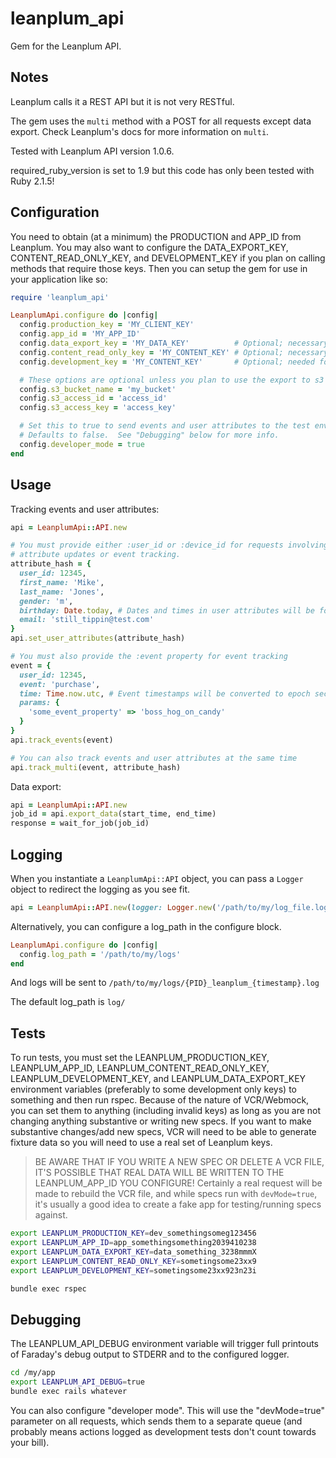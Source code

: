 # leanplum_api

Gem for the Leanplum API.

## Notes

Leanplum calls it a REST API but it is not very RESTful.

The gem uses the ```multi``` method with a POST for all requests except data export.  Check Leanplum's docs for more information on ```multi```.

Tested with Leanplum API version 1.0.6.

required_ruby_version is set to 1.9 but this code has only been tested with Ruby 2.1.5!

## Configuration

You need to obtain (at a minimum) the PRODUCTION and APP_ID from Leanplum.  You may also want to configure the DATA_EXPORT_KEY, CONTENT_READ_ONLY_KEY, and DEVELOPMENT_KEY if you plan on calling methods that require those keys.  Then you can setup the gem for use in your application like so:

```ruby
require 'leanplum_api'

LeanplumApi.configure do |config|
  config.production_key = 'MY_CLIENT_KEY'
  config.app_id = 'MY_APP_ID'
  config.data_export_key = 'MY_DATA_KEY'          # Optional; necessary only if you want to call data export methods.
  config.content_read_only_key = 'MY_CONTENT_KEY' # Optional; necessary for retrieving AB test info
  config.development_key = 'MY_CONTENT_KEY'       # Optional; needed for resetting anomalous events

  # These options are optional unless you plan to use the export to s3 option
  config.s3_bucket_name = 'my_bucket'
  config.s3_access_id = 'access_id'
  config.s3_access_key = 'access_key'

  # Set this to true to send events and user attributes to the test environment
  # Defaults to false.  See "Debugging" below for more info.
  config.developer_mode = true
end
```

## Usage

Tracking events and user attributes:

```ruby
api = LeanplumApi::API.new

# You must provide either :user_id or :device_id for requests involving
# attribute updates or event tracking.
attribute_hash = {
  user_id: 12345,
  first_name: 'Mike',
  last_name: 'Jones',
  gender: 'm',
  birthday: Date.today, # Dates and times in user attributes will be formatted as strings; Leanplum doesn't support date or time types
  email: 'still_tippin@test.com'
}
api.set_user_attributes(attribute_hash)

# You must also provide the :event property for event tracking
event = {
  user_id: 12345,
  event: 'purchase',
  time: Time.now.utc, # Event timestamps will be converted to epoch seconds by the gem.
  params: {
    'some_event_property' => 'boss_hog_on_candy'
  }
}
api.track_events(event)

# You can also track events and user attributes at the same time
api.track_multi(event, attribute_hash)
```

Data export:
```ruby
api = LeanplumApi::API.new
job_id = api.export_data(start_time, end_time)
response = wait_for_job(job_id)
```

## Logging

When you instantiate a ```LeanplumApi::API``` object, you can pass a ```Logger``` object to redirect the logging as you see fit.

```ruby
api = LeanplumApi::API.new(logger: Logger.new('/path/to/my/log_file.log))
```

Alternatively, you can configure a log_path in the configure block.
```ruby
LeanplumApi.configure do |config|
  config.log_path = '/path/to/my/logs'
end
```

And logs will be sent to ```/path/to/my/logs/{PID}_leanplum_{timestamp}.log```

The default log_path is ```log/```

## Tests

To run tests, you must set the LEANPLUM_PRODUCTION_KEY, LEANPLUM_APP_ID, LEANPLUM_CONTENT_READ_ONLY_KEY, LEANPLUM_DEVELOPMENT_KEY, and LEANPLUM_DATA_EXPORT_KEY environment variables (preferably to some development only keys) to something and then run rspec.
Because of the nature of VCR/Webmock, you can set them to anything (including invalid keys) as long as you are not changing anything substantive or writing new specs.  If you want to make substantive changes/add new specs, VCR will need to be able to generate fixture data so you will need to use a real set of Leanplum keys.

> BE AWARE THAT IF YOU WRITE A NEW SPEC OR DELETE A VCR FILE, IT'S POSSIBLE THAT REAL DATA WILL BE WRITTEN TO THE LEANPLUM_APP_ID YOU CONFIGURE!  Certainly a real request will be made to rebuild the VCR file, and while specs run with ```devMode=true```, it's usually a good idea to create a fake app for testing/running specs against.

```bash
export LEANPLUM_PRODUCTION_KEY=dev_somethingsomeg123456
export LEANPLUM_APP_ID=app_somethingsomething2039410238
export LEANPLUM_DATA_EXPORT_KEY=data_something_3238mmmX
export LEANPLUM_CONTENT_READ_ONLY_KEY=sometingsome23xx9
export LEANPLUM_DEVELOPMENT_KEY=sometingsome23xx923n23i

bundle exec rspec
```

## Debugging

The LEANPLUM_API_DEBUG environment variable will trigger full printouts of Faraday's debug output to STDERR and to the configured logger.

```bash
cd /my/app
export LEANPLUM_API_DEBUG=true
bundle exec rails whatever
```

You can also configure "developer mode".  This will use the "devMode=true" parameter on all requests, which sends them to a separate queue (and probably means actions logged as development tests don't count towards your bill).
